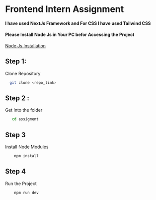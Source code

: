 
# Frontend Intern Assignment

#### I have used NextJs Framework and For CSS I have used Tailwind CSS

#### Please Install Node Js in Your PC befor Accessing the Project
[Node Js Installation](https://nodejs.org/en/learn/getting-started/how-to-install-nodejs)

## Step 1:

Clone Repository

```bash
  git clone <repo_link>
```
## Step 2 : 
Get Into the folder
```bash
   cd assigment
```
## Step 3
Install Node Modules
```bash
    npm install
```
## Step 4
Run the Project
```bash
    npm run dev
```
